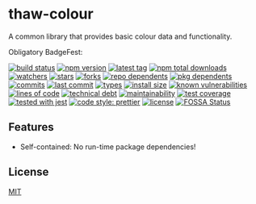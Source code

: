 # thaw-colour
A common library that provides basic colour data and functionality.

Obligatory BadgeFest:

[![build status][build-status-badge-image]][build-status-url]
[![npm version][npm-version-badge-image]][npm-version-url]
[![latest tag][latest-tag-badge-image]][latest-tag-url]
[![npm total downloads][npm-total-downloads-badge-image]][npm-total-downloads-url]
[![watchers][watchers-badge-image]][watchers-url]
[![stars][stars-badge-image]][stars-url]
[![forks][forks-badge-image]][forks-url]
[![repo dependents][repo-dependents-badge-image]][repo-dependents-url]
[![pkg dependents][pkg-dependents-badge-image]][pkg-dependents-url]
[![commits][commits-badge-image]][commits-url]
[![last commit][last-commit-badge-image]][last-commit-url]
[![types][types-badge-image]][types-url]
[![install size][install-size-badge-image]][install-size-url]
[![known vulnerabilities][known-vulnerabilities-badge-image]][known-vulnerabilities-url]
[![lines of code][lines-of-code-badge-image]][lines-of-code-url]
[![technical debt][technical-debt-badge-image]][technical-debt-url]
[![maintainability][maintainability-badge-image]][maintainability-url]
[![test coverage][test-coverage-badge-image]][test-coverage-url]
[![tested with jest][jest-badge-image]][jest-url]
[![code style: prettier][prettier-badge-image]][prettier-url]
[![license][license-badge-image]][license-url]
[![FOSSA Status][fossa-badge-image]][fossa-badge-url]

[build-status-badge-image]: https://secure.travis-ci.org/tom-weatherhead/thaw-colour.svg
[build-status-url]: https://travis-ci.org/tom-weatherhead/thaw-colour
[npm-version-badge-image]: https://img.shields.io/npm/v/thaw-colour.svg
[npm-version-url]: https://www.npmjs.com/package/thaw-colour
[latest-tag-badge-image]: https://badgen.net/github/tag/tom-weatherhead/thaw-colour
[latest-tag-url]: https://github.com/tom-weatherhead/thaw-colour/tags
[npm-total-downloads-badge-image]: https://img.shields.io/npm/dt/thaw-colour.svg
[npm-total-downloads-url]: https://www.npmjs.com/package/thaw-colour
[watchers-badge-image]: https://badgen.net/github/watchers/tom-weatherhead/thaw-colour
[watchers-url]: https://github.com/tom-weatherhead/thaw-colour/watchers
[stars-badge-image]: https://badgen.net/github/stars/tom-weatherhead/thaw-colour
[stars-url]: https://github.com/tom-weatherhead/thaw-colour/stargazers
[forks-badge-image]: https://badgen.net/github/forks/tom-weatherhead/thaw-colour
[forks-url]: https://github.com/tom-weatherhead/thaw-colour/network/members
[repo-dependents-badge-image]: https://badgen.net/github/dependents-repo/tom-weatherhead/thaw-colour
[repo-dependents-url]: https://badgen.net/github/dependents-repo/tom-weatherhead/thaw-colour
[pkg-dependents-badge-image]: https://badgen.net/github/dependents-pkg/tom-weatherhead/thaw-colour
[pkg-dependents-url]: https://badgen.net/github/dependents-pkg/tom-weatherhead/thaw-colour
[commits-badge-image]: https://badgen.net/github/commits/tom-weatherhead/thaw-colour
[commits-url]: https://github.com/tom-weatherhead/thaw-colour/commits/master
[last-commit-badge-image]: https://badgen.net/github/last-commit/tom-weatherhead/thaw-colour
[last-commit-url]: https://badgen.net/github/last-commit/tom-weatherhead/thaw-colour
[types-badge-image]: https://badgen.net/npm/types/thaw-colour
[types-url]: https://badgen.net/npm/types/thaw-colour
[install-size-badge-image]: https://badgen.net/packagephobia/install/thaw-colour
[install-size-url]: https://badgen.net/packagephobia/install/thaw-colour
[known-vulnerabilities-badge-image]: https://snyk.io/test/github/tom-weatherhead/thaw-colour/badge.svg?targetFile=package.json&package-lock.json
[known-vulnerabilities-url]: https://snyk.io/test/github/tom-weatherhead/thaw-colour?targetFile=package.json&package-lock.json
[lines-of-code-badge-image]: https://badgen.net/codeclimate/loc/tom-weatherhead/thaw-colour
[lines-of-code-url]: https://badgen.net/codeclimate/loc/tom-weatherhead/thaw-colour
[technical-debt-badge-image]: https://badgen.net/codeclimate/tech-debt/tom-weatherhead/thaw-colour
[technical-debt-url]: https://badgen.net/codeclimate/tech-debt/tom-weatherhead/thaw-colour
[maintainability-badge-image]: https://api.codeclimate.com/v1/badges/49ef4b12bea8336512e2/maintainability
[maintainability-url]: https://codeclimate.com/github/tom-weatherhead/thaw-colour/maintainability
[test-coverage-badge-image]: https://api.codeclimate.com/v1/badges/49ef4b12bea8336512e2/test_coverage
[test-coverage-url]: https://codeclimate.com/github/tom-weatherhead/thaw-colour/test_coverage
[jest-badge-image]: https://img.shields.io/badge/tested_with-jest-99424f.svg
[jest-url]: https://github.com/facebook/jest
[prettier-badge-image]: https://img.shields.io/badge/code_style-prettier-ff69b4.svg?style=flat-square
[prettier-url]: https://github.com/prettier/prettier
[license-badge-image]: https://img.shields.io/github/license/mashape/apistatus.svg
[license-url]: https://github.com/tom-weatherhead/thaw-macd/blob/master/LICENSE
[fossa-badge-image]: https://app.fossa.io/api/projects/git%2Bhttps%3A%2F%2Fgithub.com%2Fmoment%2Fmoment.svg?type=shield
[fossa-badge-url]: https://app.fossa.io/projects/git%2Bhttps%3A%2F%2Fgithub.com%2Fmoment%2Fmoment?ref=badge_shield

## Features

- Self-contained: No run-time package dependencies!

## License
[MIT](https://choosealicense.com/licenses/mit/)
